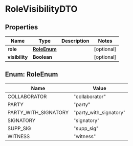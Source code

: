 # RoleVisibilityDTO

## Properties
Name | Type | Description | Notes
------------ | ------------- | ------------- | -------------
**role** | [**RoleEnum**](#RoleEnum) |  |  [optional]
**visibility** | **Boolean** |  |  [optional]

<a name="RoleEnum"></a>
## Enum: RoleEnum
Name | Value
---- | -----
COLLABORATOR | &quot;collaborator&quot;
PARTY | &quot;party&quot;
PARTY_WITH_SIGNATORY | &quot;party_with_signatory&quot;
SIGNATORY | &quot;signatory&quot;
SUPP_SIG | &quot;supp_sig&quot;
WITNESS | &quot;witness&quot;
